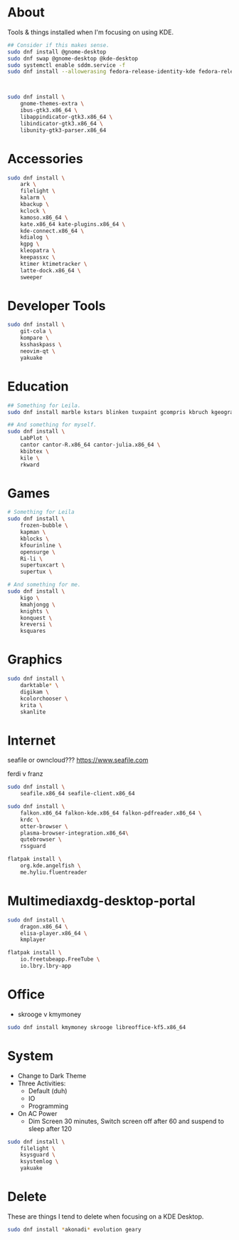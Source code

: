 # About

Tools & things installed when I'm focusing on using KDE.

```bash
## Consider if this makes sense.
sudo dnf install @gnome-desktop
sudo dnf swap @gnome-desktop @kde-desktop
sudo systemctl enable sddm.service -f
sudo dnf install --allowerasing fedora-release-identity-kde fedora-release-kde.noarch



sudo dnf install \
    gnome-themes-extra \
    ibus-gtk3.x86_64 \
    libappindicator-gtk3.x86_64 \
    libindicator-gtk3.x86_64 \
    libunity-gtk3-parser.x86_64 
```

# Accessories

```bash
sudo dnf install \
    ark \
    filelight \
    kalarm \
    kbackup \
    kclock \
    kamoso.x86_64 \
    kate.x86_64 kate-plugins.x86_64 \
    kde-connect.x86_64 \
    kdialog \
    kgpg \
    kleopatra \
    keepassxc \
    ktimer ktimetracker \
    latte-dock.x86_64 \
    sweeper
```


# Developer Tools

```bash
sudo dnf install \
    git-cola \
    kompare \
    ksshaskpass \
    neovim-qt \
    yakuake
```



# Education

```bash
## Something for Leila.
sudo dnf install marble kstars blinken tuxpaint gcompris kbruch kgeography 

## And something for myself.
sudo dnf install \
    LabPlot \
    cantor cantor-R.x86_64 cantor-julia.x86_64 \
    kbibtex \
    kile \
    rkward
```



# Games

```bash
# Something for Leila
sudo dnf install \
    frozen-bubble \
    kapman \
    kblocks \
    kfourinline \
    opensurge \
    Ri-li \
    supertuxcart \
    supertux \

# And something for me.
sudo dnf install \
    kigo \
    kmahjongg \
    knights \
    konquest \
    kreversi \
    ksquares   
```

# Graphics

```bash
sudo dnf install \
    darktable* \
    digikam \
    kcolorchooser \
    krita \
    skanlite
```

# Internet

seafile or owncloud???
https://www.seafile.com

ferdi v franz


```bash
sudo dnf install \
    seafile.x86_64 seafile-client.x86_64

sudo dnf install \
    falkon.x86_64 falkon-kde.x86_64 falkon-pdfreader.x86_64 \
    krdc \
    otter-browser \
    plasma-browser-integration.x86_64\
    qutebrowser \
    rssguard

flatpak install \
    org.kde.angelfish \
    me.hyliu.fluentreader
```


# Multimediaxdg-desktop-portal

```bash
sudo dnf install \
    dragon.x86_64 \
    elisa-player.x86_64 \
    kmplayer

flatpak install \
    io.freetubeapp.FreeTube \
    io.lbry.lbry-app
```



# Office

- skrooge v  kmymoney


```bash
sudo dnf install kmymoney skrooge libreoffice-kf5.x86_64
```

# System

- Change to Dark Theme
- Three Activities:
  - Default (duh)
  - IO
  - Programming
- On AC Power
  - Dim Screen 30 minutes, Switch screen off after 60 and suspend to sleep after 120

```bash
sudo dnf install \
    filelight \
    ksysguard \
    ksystemlog \
    yakuake
```



# Delete

These are things I tend to delete when focusing on a KDE Desktop.

```bash
sudo dnf install *akonadi* evolution geary
``` 